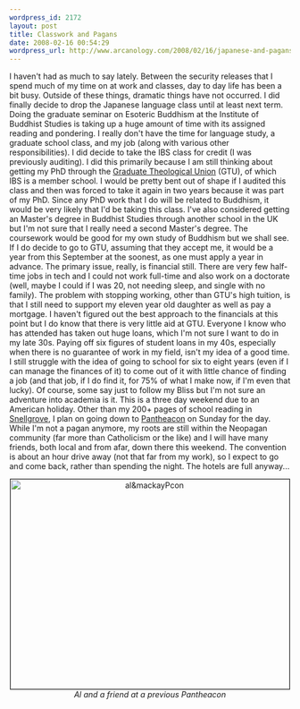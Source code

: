 ```yaml
--- 
wordpress_id: 2172
layout: post
title: Classwork and Pagans
date: 2008-02-16 00:54:29
wordpress_url: http://www.arcanology.com/2008/02/16/japanese-and-pagans/
---
```

I haven't had as much to say lately. Between the security releases that I spend much of my time on at work and classes, day to day life has been a bit busy. Outside of these things, dramatic things have not occurred. I did finally decide to drop the Japanese language class until at least next term. Doing the graduate seminar on Esoteric Buddhism at the Institute of Buddhist Studies is taking up a huge amount of time with its assigned reading and pondering. I really don't have the time for language study, a graduate school class, and my job (along with various other responsibilities). I did decide to take the IBS class for credit (I was previously auditing). I did this primarily because I am still thinking about getting my PhD through the <a href="http://www.gtu.edu">Graduate Theological Union</a> (GTU), of which IBS is a member school. I would be pretty bent out of shape if I audited this class and then was forced to take it again in two years because it was part of my PhD. Since any PhD work that I do will be related to Buddhism, it would be very likely that I'd be taking this class. I've also considered getting an Master's degree in Buddhist Studies through another school in the UK but I'm not sure that I really need a second Master's degree. The coursework would be good for my own study of Buddhism but we shall see. If I do decide to go to GTU, assuming that they accept me, it would be a year from this September at the soonest, as one must apply a year in advance. The primary issue, really, is financial still. There are very few half-time jobs in tech and I could not work full-time and also work on a doctorate (well, maybe I could if I was 20, not needing sleep, and single with no family). The problem with stopping working, other than GTU's high tuition, is that I still need to support my eleven year old daughter as well as pay a mortgage. I haven't figured out the best approach to the financials at this point but I do know that there is very little aid at GTU. Everyone I know who has attended has taken out huge loans, which I'm not sure I want to do in my late 30s. Paying off six figures of student loans in my 40s, especially when there is no guarantee of work in my field, isn't my idea of a good time. I still struggle with the idea of going to school for six to eight years (even if I can manage the finances of it) to come out of it with little chance of finding a job (and that job, if I do find it, for 75% of what I make now, if I'm even that lucky). Of course, some say just to follow my Bliss but I'm not sure an adventure into academia is it. This is a three day weekend due to an American holiday. Other than my 200+ pages of school reading in <a href="http://www.amazon.com/Indo-Tibetan-Buddhism-Buddhists-Tibetan-Successors/dp/1570629730">Snellgrove</a>, I plan on going down to <a href="http://www.pantheacon.com/08/index.php">Pantheacon</a> on Sunday for the day. While I'm not a pagan anymore, my roots are still within the Neopagan community (far more than Catholicism or the like) and I will have many friends, both local and from afar, down there this weekend. The convention is about an hour drive away (not that far from my work), so I expect to go and come back, rather than spending the night. The hotels are full anyway... <p align="center">
                                                                                                                                                                                                                                                                                                                                                                                                                                                                                                                                                                                                                                                                                                                                                                                                                                                                                                    <a href="http://www.flickr.com/photos/albill/98843269/" title="al&mackayPcon by albill, on Flickr"><img src="http://farm1.static.flickr.com/38/98843269_1bc3cc00dc.jpg" width="500" height="375" border="1" alt="al&mackayPcon" /></a><br /><em>Al and a friend at a previous Pantheacon</em>
                                                                                                                                                                                                                                                                                                                                                                                                                                                                                                                                                                                                                                                                                                                                                                                                                                                                                                  </p>